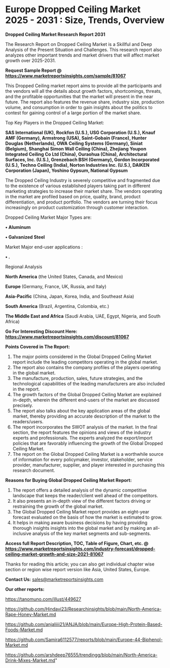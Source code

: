  # Europe Dropped Ceiling Market 2025 - 2031 : Size, Trends, Overview

<strong>Dropped Ceiling Market Research Report 2031</strong>

The Research Report on Dropped Ceiling Market is a Skillful and Deep Analysis of the Present Situation and Challenges. This research report also analyzes other important trends and market drivers that will affect market growth over 2025-2031.

<strong>Request Sample Report @ <a href=https://www.marketreportsinsights.com/sample/81067>https://www.marketreportsinsights.com/sample/81067</a></strong>

This Dropped Ceiling market report aims to provide all the participants and the vendors will all the details about growth factors, shortcomings, threats, and the profitable opportunities that the market will present in the near future. The report also features the revenue share, industry size, production volume, and consumption in order to gain insights about the politics to contest for gaining control of a large portion of the market share.

Top Key Players in the Dropped Ceiling Market:

<strong>SAS International (UK), Rockfon (U.S.), USG Corporation (U.S.), Knauf AMF (Germany), Armstrong (USA), Saint-Gobain (France), Hunter Douglas (Netherlands), OWA Ceiling Systems (Germany), Siniat (Belgium), Shanghai Simon Wall Ceiling (China), Zhejiang Youpon Integrated Ceiling Co Ltd (China), Ouraohua (China), Architectural Surfaces, Inc. (U.S.), Grenzebach BSH (Germany), Gordon Incorporated (U.S.), Techno Ceiling (India), Norton Industries Inc. (U.S.), DAIKEN Corporation (Japan), Yoshino Gypsum, National Gypsum</strong>

The Dropped Ceiling Industry is severely competitive and fragmented due to the existence of various established players taking part in different marketing strategies to increase their market share. The vendors operating in the market are profiled based on price, quality, brand, product differentiation, and product portfolio. The vendors are turning their focus increasingly on product customization through customer interaction.

Dropped Ceiling Market Major Types are:

<strong>• Aluminum

• Galvanized Steel</strong>

Market Major end-user applications :

<strong>• .</strong>

Regional Analysis

</u><strong><b>North America</b></strong> (the United States, Canada, and Mexico)

<strong><b>Europe </b></strong>(Germany, France, UK, Russia, and Italy)

<strong><b>Asia-Pacific</b></strong> (China, Japan, Korea, India, and Southeast Asia)

<strong><b>South America</b></strong> (Brazil, Argentina, Colombia, etc.)

<strong><b>The Middle East and Africa</b></strong> (Saudi Arabia, UAE, Egypt, Nigeria, and South Africa)

<strong>Go For Interesting Discount Here: <a href=https://www.marketreportsinsights.com/discount/81067>https://www.marketreportsinsights.com/discount/81067</a></strong>

<strong>Points Covered in The Report:</strong>
<ol>
  <li>The major points considered in the Global Dropped Ceiling Market report include the leading competitors operating in the global market.</li>
  <li>The report also contains the company profiles of the players operating in the global market.</li>
  <li>The manufacture, production, sales, future strategies, and the technological capabilities of the leading manufacturers are also included in the report.</li>
  <li>The growth factors of the Global Dropped Ceiling Market are explained in-depth, wherein the different end-users of the market are discussed precisely.</li>
  <li>The report also talks about the key application areas of the global market, thereby providing an accurate description of the market to the readers/users.</li>
  <li>The report incorporates the SWOT analysis of the market. In the final section, the report features the opinions and views of the industry experts and professionals. The experts analyzed the export/import policies that are favorably influencing the growth of the Global Dropped Ceiling Market.</li>
  <li>The report on the Global Dropped Ceiling Market is a worthwhile source of information for every policymaker, investor, stakeholder, service provider, manufacturer, supplier, and player interested in purchasing this research document.</li>
</ol>
<strong>Reasons for Buying Global Dropped Ceiling Market Report:</strong>

<ol>
  <li>The report offers a detailed analysis of the dynamic competitive landscape that keeps the reader/client well ahead of the competitors.</li>
  <li>It also presents an in-depth view of the different factors driving or restraining the growth of the global market.</li>
  <li>The Global Dropped Ceiling Market report provides an eight-year forecast evaluated on the basis of how the market is estimated to grow.</li>
  <li>It helps in making aware business decisions by having providing thorough insights insights into the global market and by making an all-inclusive analysis of the key market segments and sub-segments.</li>
</ol>
<strong>Access full Report Description, TOC, Table of Figure, Chart, etc. @ <a href=https://www.marketreportsinsights.com/industry-forecast/dropped-ceiling-market-growth-and-size-2021-81067>https://www.marketreportsinsights.com/industry-forecast/dropped-ceiling-market-growth-and-size-2021-81067</a></strong>


Thanks for reading this article; you can also get individual chapter wise section or region wise report version like Asia, United States, Europe.

<strong>Contact Us:</strong>
sales@marketreportsinsights.com

<strong>Our other reports:</strong>

<a href=https://tanomuno.com/illust/449627>https://tanomuno.com/illust/449627</a>

<a href=https://github.com/Hindavi23/Researchinsights/blob/main/North-America-Rape-Honey-Market.md>https://github.com/Hindavi23/Researchinsights/blob/main/North-America-Rape-Honey-Market.md</a>

<a href=https://github.com/anjaliiii21/ANJA/blob/main/Europe-High-Protein-Based-Foods-Market.md>https://github.com/anjaliiii21/ANJA/blob/main/Europe-High-Protein-Based-Foods-Market.md</a>

<a href=https://github.com/Samira6112577/reports/blob/main/Europe-44-Biphenol-Market.md>https://github.com/Samira6112577/reports/blob/main/Europe-44-Biphenol-Market.md</a>

<a href=https://github.com/arshdeep76555/trendingg/blob/main/North-America-Drink-Mixes-Market.md>https://github.com/arshdeep76555/trendingg/blob/main/North-America-Drink-Mixes-Market.md</a>"
